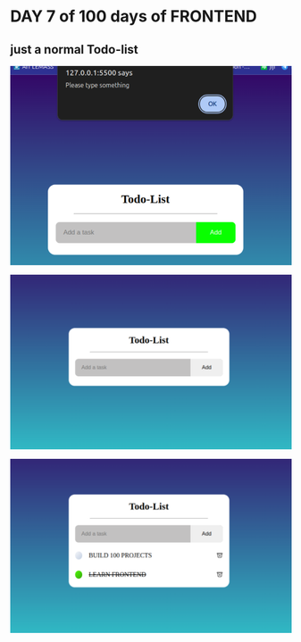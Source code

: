 # DAY 7 of 100 days of FRONTEND

## just a normal Todo-list

![IMAGE](IMG/image%20copy%202.png)

![IMAGE](IMG/image%20copy.png)

![IMAGE](IMG/image.png)

